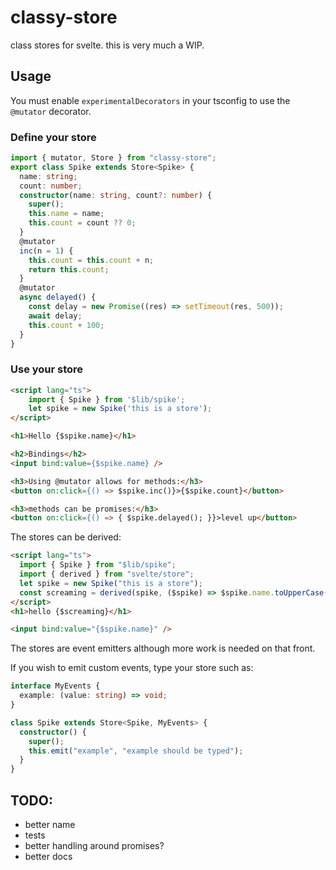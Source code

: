 # classy-store

class stores for svelte. this is very much a WIP.

## Usage

You must enable `experimentalDecorators` in your tsconfig to use the `@mutator` decorator.

### Define your store

```typescript
import { mutator, Store } from "classy-store";
export class Spike extends Store<Spike> {
  name: string;
  count: number;
  constructor(name: string, count?: number) {
    super();
    this.name = name;
    this.count = count ?? 0;
  }
  @mutator
  inc(n = 1) {
    this.count = this.count + n;
    return this.count;
  }
  @mutator
  async delayed() {
    const delay = new Promise((res) => setTimeout(res, 500));
    await delay;
    this.count + 100;
  }
}
```

### Use your store

```html
<script lang="ts">
	import { Spike } from '$lib/spike';
	let spike = new Spike('this is a store');
</script>

<h1>Hello {$spike.name}</h1>

<h2>Bindings</h2>
<input bind:value={$spike.name} />

<h3>Using @mutator allows for methods:</h3>
<button on:click={() => $spike.inc()}>{$spike.count}</button>

<h3>methods can be promises:</h3>
<button on:click={() => { $spike.delayed(); }}>level up</button>
```

The stores can be derived:

```html
<script lang="ts">
  import { Spike } from "$lib/spike";
  import { derived } from "svelte/store";
  let spike = new Spike("this is a store");
  const screaming = derived(spike, ($spike) => $spike.name.toUpperCase());
</script>
<h1>hello {$screaming}</h1>

<input bind:value="{$spike.name}" />
```

The stores are event emitters although more work is needed on that front.

If you wish to emit custom events, type your store such as:

```typescript
interface MyEvents {
  example: (value: string) => void;
}

class Spike extends Store<Spike, MyEvents> {
  constructor() {
    super();
    this.emit("example", "example should be typed");
  }
}
```

## TODO:

- better name
- tests
- better handling around promises?
- better docs

